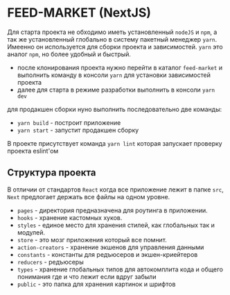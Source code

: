 # FEED-MARKET (NextJS)

Для старта проекта не обходимо иметь установленный `nodeJS` и `npm`, а так же установленный глобально в систему пакетный менеджер `yarn`. Имеенно он используется для сборки проекта и зависимостей. `yarn` это аналог `npm`, но более удобный и быстрый.

- после клонирования проекта нужно перейти в каталог `feed-market` и выполнить команду в консоли `yarn` для установки зависимостей проекта
- далее для старта в режиме разработки выполнить в консоли `yarn dev`

для продакшен сборки нуно выполнить последовательно две команды:

- `yarn build` - построит приложение
- `yarn start` - запустит продакшен сборку

В проекте присутствует команда `yarn lint` которая запускает проверку проекта eslint'ом

## Структура проекта

В отличии от стандартов `React` когда все приложение лежит в папке `src`, `Next` предлогает держать все файлы на одном уровне.

- `pages` - директория предназначена для роутинга в приложении.
- `hooks` - хранение кастомных хуков.
- `styles` - единое место для хранения стилей, как глобальных так и модулей.
- `store` - это мозг приложения который все помнит.
- `action-creators` - хранение экшенов для управления данными
- `constants` - константы для редъюсеров и экшен-криейтеров
- `reducers` - редъюсеры
- `types` - хранение глобальных типов для автокомплита кода и общего понимания где и что лежит если вдруг забыли
- `public` - это папка для хранения картинок и шрифтов

